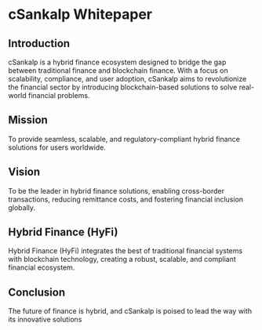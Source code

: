 # cSankalp Whitepaper

## Introduction

cSankalp is a hybrid finance ecosystem designed to bridge the gap between traditional finance and blockchain finance. With a focus on scalability, compliance, and user adoption, cSankalp aims to revolutionize the financial sector by introducing blockchain-based solutions to solve real-world financial problems.

## Mission

To provide seamless, scalable, and regulatory-compliant hybrid finance solutions for users worldwide.

## Vision

To be the leader in hybrid finance solutions, enabling cross-border transactions, reducing remittance costs, and fostering financial inclusion globally.

## Hybrid Finance (HyFi)

Hybrid Finance (HyFi) integrates the best of traditional financial systems with blockchain technology, creating a robust, scalable, and compliant financial ecosystem.

## Conclusion

The future of finance is hybrid, and cSankalp is poised to lead the way with its innovative solutions
